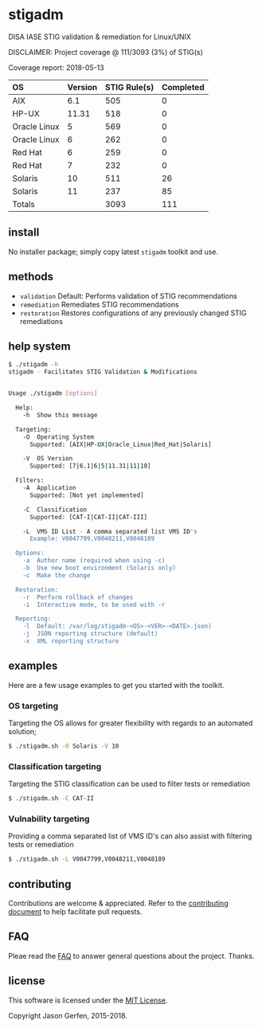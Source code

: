 # stigadm

DISA IASE STIG validation & remediation for Linux/UNIX

DISCLAIMER: Project coverage @ 111/3093 (3%) of STIG(s)

Coverage report: 2018-05-13

| OS            | Version   | STIG Rule(s)   | Completed |
| :---          | :---      | :---           | :---      |
| AIX           | 6.1       | 505            | 0         |
| HP-UX         | 11.31     | 518            | 0         |
| Oracle Linux  | 5         | 569            | 0         |
| Oracle Linux  | 6         | 262            | 0         |
| Red Hat       | 6         | 259            | 0         |
| Red Hat       | 7         | 232            | 0         |
| Solaris       | 10        | 511            | 26        |
| Solaris       | 11        | 237            | 85        |
| Totals        |           | 3093           | 111       |

## install ##
No installer package; simply copy latest `stigadm` toolkit and use.

## methods ##

* `validation`      Default: Performs validation of STIG recommendations
* `remediation`     Remediates STIG recommendations
* `restoration`     Restores configurations of any previously changed STIG remediations


## help system ##

```sh
$ ./stigadm -h
stigadm - Facilitates STIG Validation & Modifications


Usage ./stigadm [options]

  Help:
    -h  Show this message

  Targeting:
    -O  Operating System
      Supported: [AIX|HP-UX|Oracle_Linux|Red_Hat|Solaris]

    -V  OS Version
      Supported: [7|6.1|6|5|11.31|11|10]

  Filters:
    -A  Application
      Supported: [Not yet implemented]

    -C  Classification
      Supported: [CAT-I|CAT-II|CAT-III]

    -L  VMS ID List - A comma separated list VMS ID's
      Example: V0047799,V0048211,V0048189

  Options:
    -a  Author name (required when using -c)
    -b  Use new boot environment (Solaris only)
    -c  Make the change

  Restoration:
    -r  Perform rollback of changes
    -i  Interactive mode, to be used with -r

  Reporting:
    -l  Default: /var/log/stigadm-<OS>-<VER>-<DATE>.json)
    -j  JSON reporting structure (default)
    -x  XML reporting structure
```

## examples ##
Here are a few usage examples to get you started with the toolkit.

### OS targeting
Targeting the OS allows for greater flexibility with regards to an automated solution;

```sh
$ ./stigadm.sh -O Solaris -V 10
```

### Classification targeting
Targeting the STIG classification can be used to filter tests or remediation

```sh
$ ./stigadm.sh -C CAT-II
```

### Vulnability targeting
Providing a comma separated list of VMS ID's can also assist with filtering tests or remediation

```sh
$ ./stigadm.sh -L V0047799,V0048211,V0048189
```

## contributing ##

Contributions are welcome & appreciated. Refer to the [contributing document](https://github.com/jas-/stigadm/blob/master/CONTRIBUTING.md)
to help facilitate pull requests.

## FAQ ##
Pleae read the [FAQ](https://github.com/stigadm/stigadm/wiki/FAQ) to answer general questions about the project. Thanks.


## license ##

This software is licensed under the [MIT License](https://github.com/jas-/stigadm/blob/master/LICENSE).

Copyright Jason Gerfen, 2015-2018.
